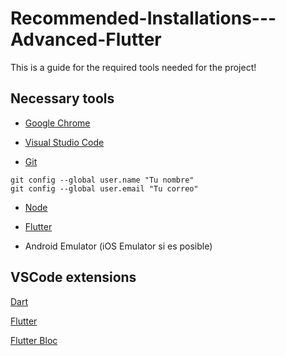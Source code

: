 # Recommended-Installations---Advanced-Flutter
This is a guide for the required tools needed for the project! 

## Necessary tools
* [Google Chrome](https://www.google.com/chrome/)

* [Visual Studio Code](https://code.visualstudio.com/)

* [Git](https://git-scm.com/)

```
git config --global user.name "Tu nombre"
git config --global user.email "Tu correo"
```

* [Node](https://nodejs.org/es/)

* [Flutter](https://flutter.dev/docs/get-started/install)

* Android Emulator (iOS Emulator si es posible)


## VSCode extensions



[Dart](https://marketplace.visualstudio.com/items?itemName=Dart-Code.dart-code)

[Flutter](https://marketplace.visualstudio.com/items?itemName=Dart-Code.flutter)

[Flutter Bloc](https://marketplace.visualstudio.com/items?itemName=FelixAngelov.bloc)

